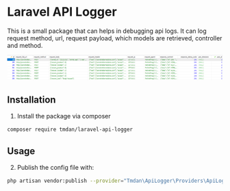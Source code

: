 # Laravel API Logger

This is a small package that can helps in debugging api logs. It can log 
request method, url, request payload, which models are retrieved, controller and method. 

![screenshot](screenshot.png)

##  Installation

1. Install the package via composer

```bash
composer require tmdan/laravel-api-logger
```

## Usage

2. Publish the config file with:

```bash
php artisan vendor:publish --provider="Tmdan\ApiLogger\Providers\ApiLoggerServiceProvider"
```
